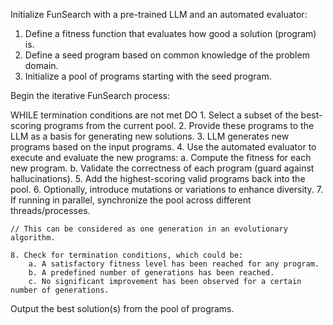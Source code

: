 Initialize FunSearch with a pre-trained LLM and an automated evaluator:

1. Define a fitness function that evaluates how good a solution (program) is.
2. Define a seed program based on common knowledge of the problem domain.
3. Initialize a pool of programs starting with the seed program.

Begin the iterative FunSearch process:

WHILE termination conditions are not met DO
    1. Select a subset of the best-scoring programs from the current pool.
    2. Provide these programs to the LLM as a basis for generating new solutions.
    3. LLM generates new programs based on the input programs.
    4. Use the automated evaluator to execute and evaluate the new programs:
        a. Compute the fitness for each new program.
        b. Validate the correctness of each program (guard against hallucinations).
    5. Add the highest-scoring valid programs back into the pool.
    6. Optionally, introduce mutations or variations to enhance diversity.
    7. If running in parallel, synchronize the pool across different threads/processes.
    
    // This can be considered as one generation in an evolutionary algorithm.

    8. Check for termination conditions, which could be:
        a. A satisfactory fitness level has been reached for any program.
        b. A predefined number of generations has been reached.
        c. No significant improvement has been observed for a certain number of generations.

Output the best solution(s) from the pool of programs.
